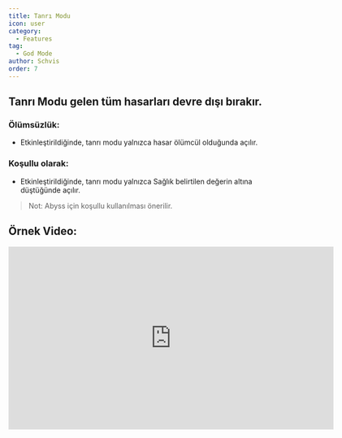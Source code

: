 ```yaml
---
title: Tanrı Modu
icon: user
category:
  - Features
tag:
  - God Mode
author: Schvis
order: 7
---
```


## Tanrı Modu gelen tüm hasarları devre dışı bırakır.
### Ölümsüzlük:
- Etkinleştirildiğinde, tanrı modu yalnızca hasar ölümcül olduğunda açılır.
### Koşullu olarak:
- Etkinleştirildiğinde, tanrı modu yalnızca Sağlık belirtilen değerin altına düştüğünde açılır.
> Not: Abyss için koşullu kullanılması önerilir.

## Örnek Video:

<div class="iframe-container"><iframe width="640" height="360" src="https://www.youtube.com/embed/42utUUYNHRE?list=PL5eI1Tb64p56g27qfYk7VuFTz4FK6YrKa" title="Korepi - God Mode" frameborder="0" allow="accelerometer; autoplay; clipboard-write; encrypted-media; gyroscope; picture-in-picture; web-share" allowfullscreen></iframe></div>
